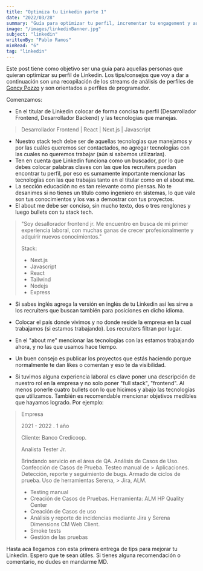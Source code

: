 ```yaml
---
title: "Optimiza tu Linkedin parte 1"
date: "2022/03/28"
summary: "Guía para optimizar tu perfil, incrementar tu engagement y aumentar las chances de conseguir una entrevista laboral"
image: "/images/linkedinBanner.jpg"
subject: "linkedin"
writtenBy: "Pablo Ramos"
minRead: "6"
tag: "linkedin"
---
```


Este post tiene como objetivo ser una guía para aquellas personas que quieran optimizar su perfil de Linkedin. Los tips/consejos que voy a dar a continuación son una recopilación de los streams de análisis de perfiles de [Goncy Pozzo](https://twitch.tv/goncypozzo) y son orientados a perfiles de programador.

Comenzamos:

- En el titular de Linkedin colocar de forma concisa tu perfil (Desarrollador Frontend, Desarrollador Backend) y las tecnologías que manejas.
> Desarrollador Frontend | React | Next.js | Javascript
- Nuestro stack tech debe ser de aquellas tecnologias que manejamos y por las cuáles queremos ser contactados, no agregar tecnologías con las cuales no queremos trabajar (aún si sabemos utilizarlas).
- Ten en cuenta que Linkedin funciona como un buscador, por lo que debes colocar palabras claves con las que los recruiters puedan encontrar tu perfil, por eso es sumamente importante mencionar las tecnologías con las que trabajas tanto en el titular como en el about me.
- La sección educación no es tan relevante como piensas. No te desanimes si no tienes un título como ingeniero en sistemas, lo que vale son tus conocimientos y los vas a demostrar con tus proyectos.
- El about me debe ser conciso, sin mucho texto, dos o tres renglones y luego bullets con tu stack tech.

> "Soy desallorador frontend jr. Me encuentro en busca de mi primer experiencia laboral, con muchas ganas de crecer profesionalmente y adquirir nuevos conocimientos."
> 
> Stack:
> - Next.js
> - Javascript
> - React
> - Tailwind
> - Nodejs
> - Express

- Si sabes inglés agrega la versión en inglés de tu Linkedin así les sirve a los recruiters que buscan también para posiciones en dicho idioma.
- Colocar el país donde vivimos y no donde reside la empresa en la cual trabajamos (si estamos trabajando). Los recruiters filtran por lugar.
- En el "about me" mencionar las tecnologías con las estamos trabajando ahora, y no las que usamos hace tiempo.
- Un buen consejo es publicar los proyectos que estás haciendo porque normalmente te dan likes o comentan y eso te da visibilidad.

- Si tuvimos alguna experiencia laboral es clave poner una descripción de nuestro rol en la empresa y no solo poner "full stack", "frontend". Al menos ponerle cuatro bullets con lo que hicimos y abajo las tecnologías que utilizamos. También es recomendable mencionar objetivos medibles que hayamos logrado. Por ejemplo:

> Empresa 
> 
> 2021 - 2022 . 1 año
> 
> Cliente: Banco Credicoop.
> 
> Analista Tester Jr.
> 
> Brindando servicio en el área de QA. Análisis de Casos de Uso. Confección de Casos de Prueba. Testeo manual de > Aplicaciones. Detección, reporte y seguimiento de bugs. Armado de ciclos de prueba. Uso de herramientas Serena, > Jira, ALM.
> 
> - Testing manual
> - Creación de Casos de Pruebas. Herramienta: ALM HP Quality Center
> - Creación de Casos de uso
> - Análisis y reporte de incidencias mediante Jira y Serena Dimensions CM Web Client.
> - Smoke tests
> - Gestión de las pruebas

Hasta acá llegamos con esta primera entrega de tips para mejorar tu Linkedin. Espero que te sean útiles. Si tienes alguna recomendación o comentario, no dudes en mandarme MD.